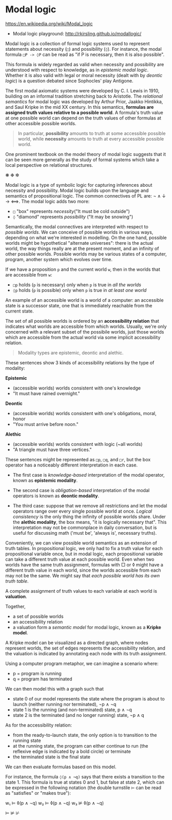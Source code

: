 # Modal logic

https://en.wikipedia.org/wiki/Modal_logic

* Modal logic playground:
http://rkirsling.github.io/modallogic/

Modal logic is a collection of formal logic systems used to represent statements about necessity (`□`) and possibility (`◊`). For instance, the modal formula `□P -> ◊P` can be read as "if P is necessary, then it is also possible".

This formula is widely regarded as valid when necessity and possibility are understood with respect to knowledge, as in *epistemic modal logic*. Whether it is also valid with legal or moral necessity (dealt with by *deontic logic*) is a question debated since Sophocles' play Antigone.

The first modal axiomatic systems were developed by C. I. Lewis in 1910, building on an informal tradition stretching back to Aristotle. The *relational semantics* for modal logic was developed by Arthur Prior, Jaakko Hintikka, and Saul Kripke in the mid XX century. In this semantics, **formulas are assigned truth values relative to a possible world**. A formula's truth value at one possible world can depend on the truth values of other formulas at other accessible possible worlds.

>In particular, **possibility** amounts to truth at some accessible possible world, while **necessity** amounts to truth at every accessible possible world.

One prominent textbook on the model theory of modal logic suggests that it can be seen more generally as the study of formal systems which take a local perspective on relational structures.

❋ ❉ ✼

Modal logic is a type of symbolic logic for capturing inferences about necessity and possibility. Modal logic builds upon the language and semantics of propositional logic. The common connectives of PL are: ¬ ∧ ↓ → ⟺. The modal logic adds two more:
- `□` "box" represents *necessity*("It must be cold outside")
- `◊` "diamond" represents *possibility* ("It may be snowing")

Semantically, the modal connectives are interpreted with respect to *possible worlds*. We can conceive of possible worlds in various ways, depending on what we're interested in modelling. On the one hand, possible worlds might be hypothetical "alternate universes": there is the actual world, the way things really are at the present moment, and an infinity of other possible worlds. Possible worlds may be various states of a computer, program, another system which evolves over time.

If we have a proposition `p` and the current world `w`, then in the worlds that are accessible from `w`:
- `□p` holds (`p` is necessary) only when `p` is true in *all the worlds*
- `◊p` holds (`p` is possible)  only when `p` is true in *at least one world*

An example of an accessible world is a world of a computer: an accessible state is a successor state, one that is immediately reachable from the current state.

The set of all possible worlds is ordered by an **accessibility relation** that indicates what worlds are accessible from which worlds. Usually, we're only concerned with a relevant subset of the possibile worlds, just those worlds which are accessible from the actual world via some implicit accessibility relation.

>Modality types are epistemic, deontic and alethic.

These sentences show 3 kinds of accessibility relations by the type of modality:

**Epistemic**
- (accessible worlds) worlds consistent with one's knowledge
- "It must have rained overnight."

**Deontic**
- (accessible worlds) worlds consistent with one's obligations, moral, honor
- "You must arrive before noon."

**Alethic**
- (accessible worlds) worlds consistent with logic (~all worlds)
- "A triangle must have three vertices."

These sentences might be represented as `□p`, `□q`, and `□r`, but the box operator has a noticeably different interpretation in each case.

* The first case is *knowledge-based* interpretation of the modal operator, known as **epistemic modality**.

* The second case is *obligation-based* interpretation of the modal operators is known as **deontic modality**.

* The third case: suppose that we remove all restrictions and let the modal operators range over every single possible world at once. *Logical consistency* is the only thing the infinity of possible worlds share. Under the **alethic modality**, the box means, "it is logically necessary that". This interpretation may not be commonplace in daily conversation, but is useful for discussing math ('must be', 'always is', necessary truths).

Conveniently, we can view possible world semantics as an extension of truth tables. In propositional logic, we only had to fix a truth value for each propositional variable once, but in modal logic, each propositional variable can take a different truth value at each possible world. Even when two worlds have the same truth assignment, formulas with □ or ◊ might have a different truth value in each world, since the worlds accessible from each may not be the same. We might say that *each possible world has its own truth table*.

A complete assignment of truth values to each variable at each world is **valuation**.

Together,
- a set of possible worlds
- an accessibility relation
- a valuation
form a *semantic model* for modal logic, known as a **Kripke model**.

A Kripke model can be visualized as a directed graph, where nodes represent worlds, the set of edges represents the accessibility relation, and the valuation is indicated by annotating each node with its truth assignment.

Using a computer program metaphor, we can imagine a scenario where:
- p = program is running
- q = program has terminated

We can then model this with a graph such that
- state 0 of our model represents the state where the program is about to launch (neither running nor terminated), ¬p ∧ ¬q
- state 1 is the running (and non-terminated) state, p ∧ ¬q
- state 2 is the terminated (and no longer running) state, ¬p ∧ q

As for the accessibility relation:
- from the ready-to-launch state, the only option is to transition to the running state
- at the running state, the program can either continue to run (the reflexive edge is indicated by a bold circle) or terminate
- the terminated state is the final state

We can then evaluate formulas based on this model.

For instance, the formula `◊(p ∧ ¬q)` says that there exists a transition to the state 1. This formula is true at states 0 and 1, but false at state 2, which can be expressed in the following notation (the double turnstile `⊨` can be read as "satisfies" or "makes true"):

w₁ ⊨ ◊(p ∧ ¬q)
w₂ ⊨ ◊(p ∧ ¬q)
w₃ ⊭ ◊(p ∧ ¬q)

⊨ ⊭ ⊬
